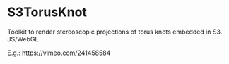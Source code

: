 # S3TorusKnot
Toolkit to render stereoscopic projections of torus knots embedded in S3. JS/WebGL

E.g.: https://vimeo.com/241458584

